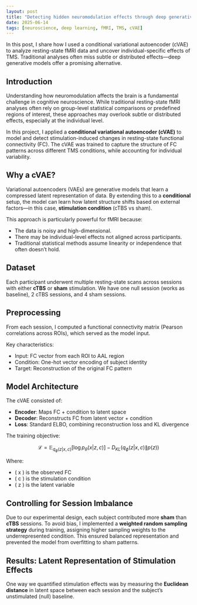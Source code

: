 ```yaml
---
layout: post
title: "Detecting hidden neuromodulation effects through deep generative modeling"
date: 2025-06-14
tags: [neuroscience, deep learning, fMRI, TMS, cVAE]
---
```


In this post, I share how I used a conditional variational autoencoder (cVAE) to analyze resting-state fMRI data and uncover individual-specific effects of TMS. Traditional analyses often miss subtle or distributed effects—deep generative models offer a promising alternative.


## Introduction

Understanding how neuromodulation affects the brain is a fundamental challenge in cognitive neuroscience. While traditional resting-state fMRI analyses often rely on group-level statistical comparisons or predefined regions of interest, these approaches may overlook subtle or distributed effects, especially at the individual level.

In this project, I applied a **conditional variational autoencoder (cVAE)** to model and detect stimulation-induced changes in resting-state functional connectivity (FC). The cVAE was trained to capture the structure of FC patterns across different TMS conditions, while accounting for individual variability.

## Why a cVAE?

Variational autoencoders (VAEs) are generative models that learn a compressed latent representation of data. By extending this to a **conditional** setup, the model can learn how latent structure shifts based on external factors—in this case, **stimulation condition** (cTBS vs sham).

This approach is particularly powerful for fMRI because:

- The data is noisy and high-dimensional.
- There may be individual-level effects not aligned across participants.
- Traditional statistical methods assume linearity or independence that often doesn’t hold.

## Dataset

Each participant underwent multiple resting-state scans across sessions with either **cTBS** or **sham** stimulation. We have one null session (works as baseline), 2 cTBS sessions, and 4 sham sessions. 


## Preprocessing

From each session, I computed a functional connectivity matrix (Pearson correlations across ROIs), which served as the model input.

Key characteristics:
- Input: FC vector from each ROI to AAL region
- Condition: One-hot vector encoding of subject identity
- Target: Reconstruction of the original FC pattern


## Model Architecture

The cVAE consisted of:

- **Encoder**: Maps FC + condition to latent space
- **Decoder**: Reconstructs FC from latent vector + condition
- **Loss**: Standard ELBO, combining reconstruction loss and KL divergence

The training objective:

$$
\mathcal{L} = \mathbb{E}_{q_\phi(z|x, c)}[\log p_\theta(x|z, c)] - D_{KL}(q_\phi(z|x, c) \| p(z))
$$

Where:
- \( x \) is the observed FC
- \( c \) is the stimulation condition
- \( z \) is the latent variable

## Controlling for Session Imbalance

Due to our experimental design, each subject contributed more **sham** than **cTBS** sessions. To avoid bias, I implemented a **weighted random sampling strategy** during training, assigning higher sampling weights to the underrepresented condition. This ensured balanced representation and prevented the model from overfitting to sham patterns.

## Results: Latent Representation of Stimulation Effects

One way we quantified stimulation effects was by measuring the **Euclidean distance** in latent space between each session and the subject’s unstimulated (null) baseline.







